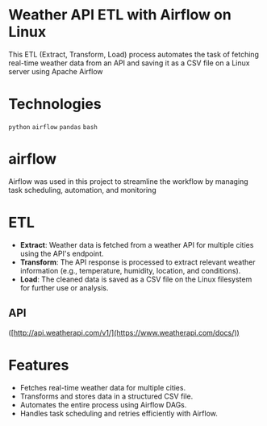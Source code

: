 # Weather API ETL with Airflow on Linux
This ETL (Extract, Transform, Load) process automates the task of fetching real-time weather data from an API and saving it as a CSV file on a Linux server using Apache Airflow
# Technologies 
`python`
`airflow`
`pandas`
`bash`
# airflow
Airflow was used in this project to streamline the workflow by managing task scheduling, automation, and monitoring
# ETL
- **Extract**: Weather data is fetched from a weather API for multiple cities using the API's endpoint.
- **Transform**: The API response is processed to extract relevant weather information (e.g., temperature, humidity, location, and conditions).
- **Load**: The cleaned data is saved as a CSV file on the Linux filesystem for further use or analysis.

## API
([http://api.weatherapi.com/v1/](https://www.weatherapi.com/docs/))

# Features
- Fetches real-time weather data for multiple cities.
- Transforms and stores data in a structured CSV file.
- Automates the entire process using Airflow DAGs.
- Handles task scheduling and retries efficiently with Airflow.
